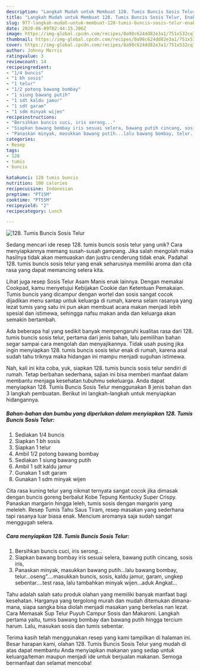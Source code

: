 ```yaml
---
description: "Langkah Mudah untuk Membuat 128. Tumis Buncis Sosis Telur, Enak"
title: "Langkah Mudah untuk Membuat 128. Tumis Buncis Sosis Telur, Enak"
slug: 977-langkah-mudah-untuk-membuat-128-tumis-buncis-sosis-telur-enak
date: 2020-06-09T02:44:15.206Z
image: https://img-global.cpcdn.com/recipes/0a98c624dd82e3a1/751x532cq70/128-tumis-buncis-sosis-telur-foto-resep-utama.jpg
thumbnail: https://img-global.cpcdn.com/recipes/0a98c624dd82e3a1/751x532cq70/128-tumis-buncis-sosis-telur-foto-resep-utama.jpg
cover: https://img-global.cpcdn.com/recipes/0a98c624dd82e3a1/751x532cq70/128-tumis-buncis-sosis-telur-foto-resep-utama.jpg
author: Johnny Morris
ratingvalue: 3
reviewcount: 14
recipeingredient:
- "1/4 buncis"
- "1 bh sosis"
- "1 telur"
- "1/2 potong bawang bombay"
- "1 siung bawang putih"
- "1 sdt kaldu jamur"
- "1 sdt garam"
- "1 sdm minyak wijen"
recipeinstructions:
- "Bersihkan buncis cuci, iris serong..."
- "Siapkan bawang bombay iris sesuai selera, bawang putih cincang, sosis iris,"
- "Panaskan minyak, masukkan bawang putih...lalu bawang bombay, telur...oseng&#34;....masukkan buncis, sosis, kaldu jamur, garam, ungkep sebentar....test rasa, lalu tambahkan minyak wijen...aduk Angkat..."
categories:
- Resep
tags:
- 128
- tumis
- buncis

katakunci: 128 tumis buncis 
nutrition: 100 calories
recipecuisine: Indonesian
preptime: "PT15M"
cooktime: "PT55M"
recipeyield: "2"
recipecategory: Lunch

---
```



![128. Tumis Buncis Sosis Telur](https://img-global.cpcdn.com/recipes/0a98c624dd82e3a1/751x532cq70/128-tumis-buncis-sosis-telur-foto-resep-utama.jpg)

Sedang mencari ide resep 128. tumis buncis sosis telur yang unik? Cara menyiapkannya memang susah-susah gampang. Jika salah mengolah maka hasilnya tidak akan memuaskan dan justru cenderung tidak enak. Padahal 128. tumis buncis sosis telur yang enak seharusnya memiliki aroma dan cita rasa yang dapat memancing selera kita.

Lihat juga resep Sosis Telur Asam Manis enak lainnya. Dengan memakai Cookpad, kamu menyetujui Kebijakan Cookie dan Ketentuan Pemakaian. Tumis buncis yang dicampur dengan wortel dan sosis sangat cocok dijadikan menu santap untuk keluarga di rumah, karena selain rasanya yang lezat tumis yang satu ini pun akan membuat acara makan menjadi lebih spesial dan istimewa, sehingga nafsu makan anda dan keluarga akan semakin bertambah.

Ada beberapa hal yang sedikit banyak mempengaruhi kualitas rasa dari 128. tumis buncis sosis telur, pertama dari jenis bahan, lalu pemilihan bahan segar sampai cara mengolah dan menyajikannya. Tidak usah pusing jika ingin menyiapkan 128. tumis buncis sosis telur enak di rumah, karena asal sudah tahu triknya maka hidangan ini mampu menjadi suguhan istimewa.


Nah, kali ini kita coba, yuk, siapkan 128. tumis buncis sosis telur sendiri di rumah. Tetap berbahan sederhana, sajian ini bisa memberi manfaat dalam membantu menjaga kesehatan tubuhmu sekeluarga. Anda dapat menyiapkan 128. Tumis Buncis Sosis Telur menggunakan 8 jenis bahan dan 3 langkah pembuatan. Berikut ini langkah-langkah untuk menyiapkan hidangannya.

<!--inarticleads1-->

##### Bahan-bahan dan bumbu yang diperlukan dalam menyiapkan 128. Tumis Buncis Sosis Telur:

1. Sediakan 1/4 buncis
1. Siapkan 1 bh sosis
1. Siapkan 1 telur
1. Ambil 1/2 potong bawang bombay
1. Sediakan 1 siung bawang putih
1. Ambil 1 sdt kaldu jamur
1. Gunakan 1 sdt garam
1. Gunakan 1 sdm minyak wijen


Cita rasa kuning telur yang nikmat ternyata sangat cocok jika dimasak dengan buncis goreng berbalut Kobe Tepung Kentucky Super Crispy. Panaskan margarin hingga leleh, tumis sosis dengan margarin yang meleleh. Resep Tumis Tahu Saus Tiram, resep masakan yang sederhana tapi rasanya luar biasa enak. Mencium aromanya saja sudah sangat menggugah selera. 

<!--inarticleads2-->

##### Cara menyiapkan 128. Tumis Buncis Sosis Telur:

1. Bersihkan buncis cuci, iris serong...
1. Siapkan bawang bombay iris sesuai selera, bawang putih cincang, sosis iris,
1. Panaskan minyak, masukkan bawang putih...lalu bawang bombay, telur...oseng&#34;....masukkan buncis, sosis, kaldu jamur, garam, ungkep sebentar....test rasa, lalu tambahkan minyak wijen...aduk Angkat...


Tahu adalah salah satu produk olahan yang memiliki banyak manfaat bagi kesehatan. Harganya yang tergolong murah dan mudah ditemukan dimana-mana, siapa sangka bisa diolah menjadi masakan yang berkelas nan lezat. Cara Memasak Sup Telur Puyuh Campur Sosis dan Makaroni. Langkah pertama yaitu, tumis bawang bombay dan bawang putih hingga tercium harum. Lalu, masukan sosis dan tumis sebentar. 

Terima kasih telah menggunakan resep yang kami tampilkan di halaman ini. Besar harapan kami, olahan 128. Tumis Buncis Sosis Telur yang mudah di atas dapat membantu Anda menyiapkan makanan yang sedap untuk keluarga/teman maupun menjadi ide untuk berjualan makanan. Semoga bermanfaat dan selamat mencoba!
